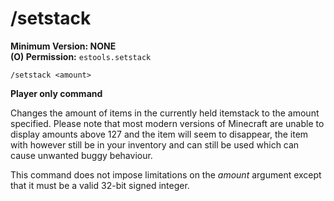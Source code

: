 # /setstack

**Minimum Version: NONE**  
**(O) Permission:** `estools.setstack`  
```
/setstack <amount>
```
**Player only command**

Changes the amount of items in the currently held itemstack to the amount specified.
Please note that most modern versions of Minecraft are unable to display amounts above 127 and
the item will seem to disappear, the item with however still be in your inventory and can still
be used which can cause unwanted buggy behaviour.

This command does not impose limitations on the *amount* argument except that it must be a valid
32-bit signed integer.
